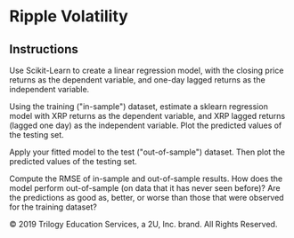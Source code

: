 # Ripple Volatility

## Instructions

Use Scikit-Learn to create a linear regression model, with the closing price returns as the dependent variable, and one-day lagged returns as the independent variable.

Using the training ("in-sample") dataset, estimate a sklearn regression model with XRP returns as the dependent variable, and XRP lagged returns (lagged one day) as the independent variable. Plot the predicted values of the testing set.

Apply your fitted model to the test ("out-of-sample") dataset. Then plot the predicted values of the testing set.

Compute the RMSE of in-sample and out-of-sample results. How does the model perform out-of-sample (on data that it has never seen before)? Are the predictions as good as, better, or worse than those that were observed for the training dataset?



© 2019 Trilogy Education Services, a 2U, Inc. brand. All Rights Reserved.